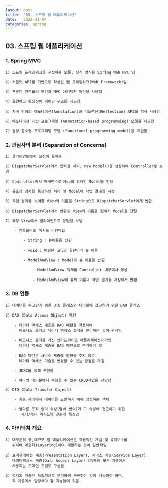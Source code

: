 ```yaml
---
layout: post
title:  "03. 스프링 웹 애플리케이션"
date:   2022-11-07
categories: spring
---
```


## 03. 스프링 웹 애플리케이션

### 1. Spring MVC 

    1) 스프링 프레임워크를 구성하는 모듈, 정식 명식은 Spring Web MVC 임

    2) 서블릿 API를 기반으로 작성된 웹 프레임워크(Web Framework)임 

    3) 프론트 컨트롤러 패턴과 MVC 아키텍쳐 패턴을 사용함 

    4) 유연하고 확장성이 뛰어난 구조를 제공함 

    5) 자바 언어의 애노테이션(Annotation)과 리플렉션(Reflection) API를 적극 사용함

    6) 애노테이션 기반 프로그래밍 (Annotation-based programming) 모델을 제공함

    7) 경량 함수형 프로그래밍 모델 (functional programming model)을 지원함 

### 2. 관심사의 분리 (Separation of Concerns)

    1) 클라이언트에서 요청이 들어옴     

    2) DispatcherServlet에서 입력을 처리, new Model()을 생성하여 Controller로 보냄 

    3) Controller에서 매개변수로 Map의 형태인 Model을 받음

    4) 유효성 검사를 통과하면 처리 및 Model에 작업 결과를 저장

    5) 작업 결과를 보여줄 View의 이름을 String으로 DispatcherServlet에게 반환

    6) DispatcherServlet에서 반환된 View의 이름을 찾아서 Model을 전달 

    7) 해당 View에서 클라이언트로 응답을 보냄 

        - 컨트롤러의 메서드 리턴타입 

            - String : 뷰이름을 반환

            - void : 매핑된 url의 끝단어가 뷰 이름    

            - ModelAndView : Model과 뷰 이름을 반환 

                - ModelAndView 객체를 Controller 내부에서 생성

                - ModelAndView에 뷰의 이름과 작업 결과를 저장해서 반환 

### 3. DB 연동 

    1) 데이터를 주고받기 위한 DTO 클래스와 테이블에 접근하기 위한 DAO 클래스

    2) DAO (Data Access Object) 패턴 

        - 데이터 액세스 계층은 DAO 패턴을 적용하여 
          비즈니스 로직과 데이터 액세스 로직을 분리하는 것이 원칙임

        - 비즈니스 로직을 가진 엔터프라이즈 애플리케이션이라면 
          데이터 액세스 계층을 DAO 패턴으로 분리해야 함

        - DAO 패턴은 서비스 계층에 영향을 주지 않고 
          데이터 액세스 기술을 변경할 수 있는 장점을 가짐

        - JDBC를 통해 구현함

        - 하나의 테이블에서 수행할 수 있는 CRUD작업을 전담함 

    3) DTO (Data Transfer Object)

        - 계층 사이에서 데이터를 교환하기 위해 생성하는 객체
    
        - 별다른 조직 없이 속성(멤버 변수)과 그 속성에 접근하기 위한 
           세터/케터 메서드만 갖춘게 특징임

### 4. 아키텍쳐 개요

    1) 대부분의 중,대규모 웹 애플리케이션은 효율적인 개발 및 유지보수를
       위하여 계층화(Layering)하여 개발하는 것이 일반적임
       
    2) 프리젠테이션 계층(Presentation Layer), 서비스 계층(Service Layer),
       데이터액세스 계층(Data Access Layer) 3계층과 모든 계층에서 
       사용되는 도메인 모델로 구성됨 

    3) 각각의 계층은 독립적으로 분리하여 구현하는 것이 가능해야 하며,
       각 계층에서 담당해야 할 기능들이 있음